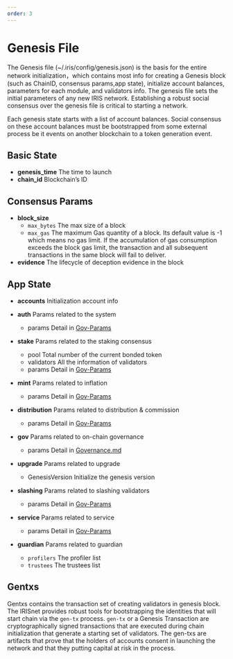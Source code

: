 ```yaml
---
order: 3
---
```


# Genesis File

The Genesis file (~/.iris/config/genesis.json) is the basis for the entire network initialization，which contains most info for creating a Genesis block (such as ChainID, consensus params,app state), initialize account balances, parameters for each module, and validators info.
The genesis file sets the initial parameters of any new IRIS network. Establishing a robust social consensus over the genesis file is critical to starting a network.

Each genesis state starts with a list of account balances. Social consensus on these account balances must be bootstrapped from some external process be it events on another blockchain to a token generation event.

## Basic State

* **genesis_time** The time to launch
* **chain_id**     Blockchain’s ID

## Consensus Params

* **block_size**
  * `max_bytes` The max size of a block
  * `max_gas`  The maximum Gas quantity of a block. Its default value is -1 which means no gas limit. If the accumulation of gas consumption exceeds the block gas limit, the transaction and all subsequent transactions in the same block will fail to deliver.
* **evidence**   The lifecycle of deception evidence in the block

## App State

* **accounts** Initialization account info

* **auth** Params related to the system
  * params Detail in [Gov-Params](gov-params.md#parameters-in-auth)

* **stake** Params related to the staking consensus
  * pool   Total number of the current bonded token
  * validators   All the information of validators
  * params Detail in [Gov-Params](gov-params.md#parameters-in-stake)
  
* **mint**  Params related to inflation
  * params Detail in [Gov-Params](gov-params.md#parameters-in-mint)
  
* **distribution** Params related to distribution & commission
  * params Detail in [Gov-Params](gov-params.md#parameters-in-distribution)
  
* **gov**  Params related to on-chain governance
  * params Detail in [Governance.md](../governance.md#interactive-process)

* **upgrade** Params related to upgrade
  * GenesisVersion Initialize the genesis version

* **slashing** Params related to slashing validators
  * params Detail in [Gov-Params](gov-params.md#parameters-in-slashing)
  
* **service**  Params related to service
  * params Detail in [Gov-Params](gov-params.md#parameters-in-service)
  
* **guardian** Params related to guardian
  * `profilers` The profiler list
  * `trustees` The trustees list
  
## Gentxs

Gentxs contains the transaction set of creating validators in genesis block.
The IRISnet provides robust tools for bootstrapping the identities that will start chain via the `gen-tx` process. `gen-tx` or a Genesis Transaction are cryptographically signed transactions that are executed during chain initialization that generate a starting set of validators.
The gen-txs are artifacts that prove that the holders of accounts consent in launching the network and that they putting capital at risk in the process.
